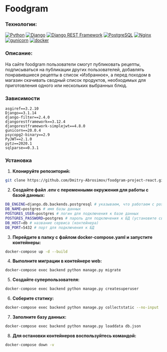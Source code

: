 # Foodgram

### Технологии:

[![Python](https://img.shields.io/badge/-Python-464646?style=flat-square&logo=Python)](https://www.python.org/)
[![Django](https://img.shields.io/badge/-Django-464646?style=flat-square&logo=Django)](https://www.djangoproject.com/)
[![Django REST Framework](https://img.shields.io/badge/-Django%20REST%20Framework-464646?style=flat-square&logo=Django%20REST%20Framework)](https://www.django-rest-framework.org/)
[![PostgreSQL](https://img.shields.io/badge/-PostgreSQL-464646?style=flat-square&logo=PostgreSQL)](https://www.postgresql.org/)
[![Nginx](https://img.shields.io/badge/-NGINX-464646?style=flat-square&logo=NGINX)](https://nginx.org/ru/)
[![gunicorn](https://img.shields.io/badge/-gunicorn-464646?style=flat-square&logo=gunicorn)](https://gunicorn.org/)
[![docker](https://img.shields.io/badge/-Docker-464646?style=flat-square&logo=docker)](https://www.docker.com/)

### Описание:
На сайте foodgram пользователи смогут публиковать рецепты, подписываться на публикации других пользователей, добавлять понравившиеся рецепты в список «Избранное», а перед походом в магазин скачивать сводный список продуктов, необходимых для приготовления одного или нескольких выбранных блюд.

### Зависимости
```
asgiref==3.2.10
Django==3.1.14
django-filter==2.4.0
djangorestframework==3.12.4
djangorestframework-simplejwt==4.8.0
gunicorn==20.0.4
psycopg2-binary==2.9
PyJWT==2.1.0
pytz==2020.1
sqlparse==0.3.1
```

### Установка
1. **Клонируйте репозиторий:**
```sh
git clone https://github.com/Dmitry-Abrosimov/foodgram-project-react.git
```

2. **Создайте файл .env с переменными окружения для работы с базой данных:**
```sh
DB_ENGINE=django.db.backends.postgresql # указываем, что работаем с postgresql
DB_NAME=postgres # имя базы данных
POSTGRES_USER=postgres # логин для подключения к базе данных
POSTGRES_PASSWORD=postgres # пароль для подключения к БД (установите свой)
DB_HOST=db # название сервиса (контейнера)
DB_PORT=5432 # порт для подключения к БД
```

3. **Перейдите в папку с файлом docker-compose.yaml и запустите контейнеры:**
```sh
docker-compose up -d --build
```
4. **Выполните миграции в контейнере web:**
```sh
docker-compose exec backend python manage.py migrate
```
5. **Создайте суперпользователя:**
```sh
docker-compose exec backend python manage.py createsuperuser
```
6. **Соберите статику:**
```sh
docker-compose exec backend python manage.py collectstatic --no-input
```
7. **Заполните базу данных:**
```sh
docker-compose exec backend python manage.py loaddata db.json 
```
8. **Для остановки контейнеров воспользуйтесь командой:**
```sh
docker-compose down -v
```
